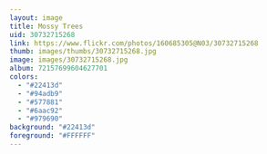 ```yaml
---
layout: image
title: Mossy Trees
uid: 30732715268
link: https://www.flickr.com/photos/160685305@N03/30732715268
thumb: images/thumbs/30732715268.jpg
image: images/30732715268.jpg
album: 72157699604627701
colors: 
  - "#22413d"
  - "#94adb9"
  - "#577881"
  - "#6aac92"
  - "#979690"
background: "#22413d"
foreground: "#FFFFFF"
---
```


